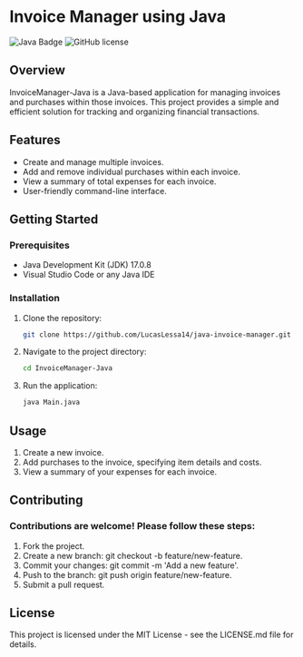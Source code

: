 # Invoice Manager using Java

![Java Badge](https://img.shields.io/badge/Java-17.0.8-blue.svg)
![GitHub license](https://img.shields.io/badge/license-MIT-green.svg)

## Overview

InvoiceManager-Java is a Java-based application for managing invoices and purchases within those invoices. This project provides a simple and efficient solution for tracking and organizing financial transactions.

## Features

- Create and manage multiple invoices.
- Add and remove individual purchases within each invoice.
- View a summary of total expenses for each invoice.
- User-friendly command-line interface.

## Getting Started

### Prerequisites

- Java Development Kit (JDK) 17.0.8
- Visual Studio Code or any Java IDE

### Installation

1. Clone the repository:

   ```bash
   git clone https://github.com/LucasLessa14/java-invoice-manager.git
   ```

2. Navigate to the project directory:

   ```bash
   cd InvoiceManager-Java
   ```

3. Run the application:

    ```bash
    java Main.java
    ```
    
## Usage
1. Create a new invoice.
2. Add purchases to the invoice, specifying item details and costs.
3. View a summary of your expenses for each invoice.

## Contributing

### Contributions are welcome! Please follow these steps:

1. Fork the project.
2. Create a new branch: git checkout -b feature/new-feature.
3. Commit your changes: git commit -m 'Add a new feature'.
4. Push to the branch: git push origin feature/new-feature.
5. Submit a pull request.

## License
This project is licensed under the MIT License - see the LICENSE.md file for details.
